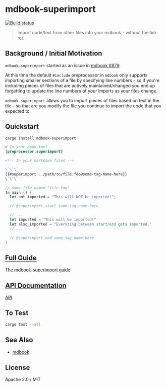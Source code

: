 mdbook-superimport
=====

[![Build status](https://circleci.com/gh/tailwind/mdbook-superimport.svg?style=shield&circle-token=:circle-token)](https://circleci.com/gh/tailwind/mdbook-superimport)

> Import code/text from other files into your mdbook - without the link rot.

## Background / Initial Motivation

`mdbook-superimport` started as an issue in [mdbook #879](https://github.com/rust-lang-nursery/mdBook/issues/879).

At this time the default `#include` preprocessor in `mdbook` only supports importing smaller sections of a file by specifying
line numbers - so if you're including pieces of files that are actively maintained/changed you end up forgetting to update
the line numbers of your imports as your files change.

`mdbook-superimport` allows you to import pieces of files based on text in the file - so that are you modify the file you continue
to import the code that you expected to.

## Quickstart

```sh
cargo install mdbook-superimport
```

```toml
# In your book.toml
[preprocessor.superimport]
```

```md
<!-- In your markdown files -->

\`\`\`
{{#superimport ../path/to/file.foo@some-tag-name-here}}
\`\`\`
```

```rust
// Some file named "file.foo"
fn main () {
  let not_imported = "This will NOT be imported!";

  // @superimport start some-tag-name-here

  // ...
  let imported = "This will be imported!"
  let also_imported = "Everyting between start/end gets imported."
  // ...

  // @superimport end some-tag-name-here
}
```

## [Full Guide](https://tailwind.github.io/mdbook-superimport/)

[The mdbook-superimport guide](https://tailwind.github.io/mdbook-superimport/)

## [API Documentation](https://tailwind.github.io/mdbook-superimport/api/mdbook_superimport)

[API](https://tailwind.github.io/mdbook-superimport/api/mdbook_superimport)

## To Test

```sh
cargo test --all
```

## See Also

- [mdbook](https://github.com/rust-lang-nursery/mdBook)

## License

Apache 2.0 / MIT
